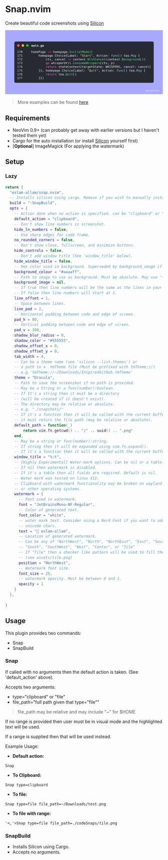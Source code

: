 # Snap.nvim

Create beautiful code screenshots using [Silicon](https://github.com/Aloxaf/silicon)

![Dracula](./assets/Dracula.jpg)

> More examples can be found [here](./assets)

## Requirements

- NeoVim 0.9+ (can probably get away with earlier versions but I haven't
  tested them yet)
- Cargo for the auto installation (or install
  [Silicon](https://github.com/Aloxaf/silicon) yourself first)
- [**Optional**] ImageMagick (For applying the watermark)

## Setup

### Lazy

```lua
return {
  "eslam-allam/snap.nvim",
  -- Installs silicon using cargo. Remove if you wish to manually install silicon.
  build = ":SnapBuild",
  opts = {
    -- Action done when no action is specified. can be "clipboard" or "file".
    default_action = "clipboard",
    -- Don't show line numbers in screenshot.
    hide_ln_numbers = false,
    -- Use sharp edges for code frame.
    no_rounded_corners = false,
    -- Don't show close, fullscreen, and minimize buttons.
    hide_controls = false,
    -- Don't add window title (See 'window_title' below).
    hide_window_title = false,
    -- Hex color used in background. Superseded by background_image if not nil.
    background_colour = "#aaaaff",
    -- Path to image to use as background. Must be absolute. May use '~' for $HOME.
    background_image = nil,
    -- If true then line numbers will be the same as the lines in your code.
    -- If false then line numbers will start at 1.
    line_offset = 1,
    -- Space between lines.
    line_pad = 2,
    -- Horizontal padding between code and edge of screen.
    pad_h = 80,
    -- Vertical padding between code and edge of screen.
    pad_v = 100,
    shadow_blur_radius = 0,
    shadow_color = "#555555",
    shadow_offset_x = 0,
    shadow_offset_y = 0,
    tab_width = 4,
    -- Can be a theme name (see 'silicon --list-themes') or
    -- a path to a .tmTheme file (Must be prefixed with tmTheme://)
    -- e.g.'tmTheme://~/Downloads/InspiredGitHub.tmTheme'
    theme = "Dracula",
    -- Path to save the screenshot if no path is provided.
    -- May be a String or a func(number):boolean.
    -- If It's a string then it must be a directory
    -- (will be created if it doesn't exist).
    -- The directory may be relative or absolute.
    -- e.g. "./snapshots/"
    -- If it's a function then it will be called with the current buffer number and
    -- it must return the file path (may be relative or absolute).
    default_path = function(_)
        return vim.fn.getcwd() .. "/" .. uuid() .. ".png"
    end,
    -- May be a string or func(number):string.
    -- If string then it will be expanded using vim.fn.expand().
    -- If it's a function then it will be called with the current buffer number.
    window_title = "%:t",
    -- [Highly Experimental] Water-mark options. Can be nil or a table.
    -- If nil then watermark is disabled.
    -- If it's a table then all fields are required. Default is nil.
    -- Water mark was tested on linux X11.
    -- Clipboard with watermark functionality may be broken on wayland
    -- or other operating systems.
    watermark = {
      -- Font used in watermark.
      font = "JetBrainsMono-NF-Regular",
      -- Color of generated text.
      font_color = "white",
      -- water mark text. Consider using a Nerd Font if you want to add special
      -- unicode chars.
      text = " eslam-allam",
      -- Location of generated watermark.
      -- Can be any of "NorthWest", "North", "NorthEast", "East", "SouthEast",
      -- "South", "SouthWest", "West", "Center", or "Tile"
      -- If "Tile" then a checker like pattern will be used to fill the screen.
      -- (see assets/tile.png)
      position = "NorthWest",
      -- Watermark font size.
      font_size = 25,
      -- watermark opacity. Must be between 0 and 1.
      opacity = 1
    }
  },

}
```

## Usage

This plugin provides two commands:

- Snap
- SnapBuild

### Snap

If called with no arguments then the default action is taken.
(See 'default_action' above).

Accepts two arguments:

- type="clipboard" or "file"
- file_path="full path given that type="file""

> file_path may be relative and may include "~" for $HOME

If no range is provided then user must be in visual mode and the highlighted
text will be used.

If a range is supplied then that will be used instead.

Example Usage:

- **Default action:**

```vim
Snap
```

- **To Clipboard:**

```vim
Snap type=clipboard
```

- **To file:**

```vim
Snap type=file file_path=~/Downloads/test.png
```

- **To file with range:**

```vim
'<,'>Snap type=file file_path=./codeSnaps/tile.png
```

### SnapBuild

- Installs Silicon using Cargo.
- Accepts no arguments.
